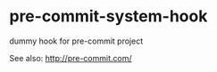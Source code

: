 pre-commit-system-hook
======================

dummy hook for pre-commit project

See also: http://pre-commit.com/
